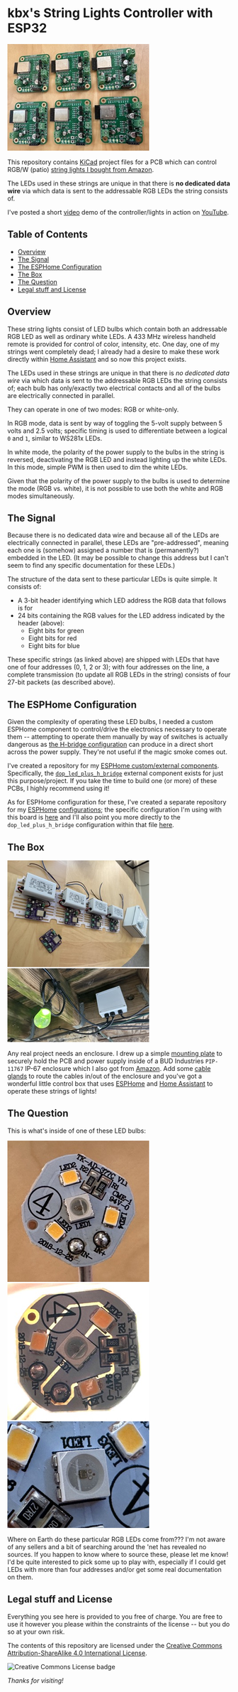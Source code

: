 # kbx's String Lights Controller with ESP32 <!-- omit in toc -->

[![String Lights Controller PCB](images/pcbs_2_small.jpeg "String Lights Controller PCB")](images/pcbs_2.jpeg)

This repository contains [KiCad](https://kicad.org) project files for a PCB which can control RGB/W (patio) [string lights I bought from Amazon](https://a.co/d/7NtrBNi).

The LEDs used in these strings are unique in that there is **no dedicated data wire** via which data is sent to the addressable RGB LEDs the string consists of.

I've posted a short [video](https://youtu.be/82iJrEUkA1w) demo of the controller/lights in action on [YouTube](https://youtube.com).

## Table of Contents  <!-- omit in toc -->
- [Overview](#overview)
- [The Signal](#the-signal)
- [The ESPHome Configuration](#the-esphome-configuration)
- [The Box](#the-box)
- [The Question](#the-question)
- [Legal stuff and License](#legal-stuff-and-license)

## Overview

These string lights consist of LED bulbs which contain both an addressable RGB LED as well as ordinary white LEDs. A 433 MHz wireless handheld remote is provided for control of color, intensity, etc. One day, one of my strings went completely dead; I already had a desire to make these work directly within [Home Assistant](https://www.home-assistant.io) and so now this project exists.

The LEDs used in these strings are unique in that there is _no dedicated data wire_ via which data is sent to the addressable RGB LEDs the string consists of; each bulb has only/exactly two electrical contacts and all of the bulbs are electrically connected in parallel.

They can operate in one of two modes: RGB or white-only.

In RGB mode, data is sent by way of toggling the 5-volt supply between 5 volts and 2.5 volts; specific timing is used to differentiate between a logical `0` and `1`, similar to WS281x LEDs.

In white mode, the polarity of the power supply to the bulbs in the string is reversed, deactivating the RGB LED and instead lighting up the white LEDs. In this mode, simple PWM is then used to dim the white LEDs.

Given that the polarity of the power supply to the bulbs is used to determine the mode (RGB vs. white), it is not possible to use both the white and RGB modes simultaneously.

## The Signal

Because there is no dedicated data wire and because all of the LEDs are electrically connected in parallel, these LEDs are "pre-addressed", meaning each one is (somehow) assigned a number that is (permanently?) embedded in the LED. (It may be possible to change this address but I can't seem to find any specific documentation for these LEDs.)

The structure of the data sent to these particular LEDs is quite simple. It consists of:

- A 3-bit header identifying which LED address the RGB data that follows is for
- 24 bits containing the RGB values for the LED address indicated by the header (above):
  - Eight bits for green
  - Eight bits for red
  - Eight bits for blue

These specific strings (as linked above) are shipped with LEDs that have one of four addresses (0, 1, 2 or 3); with four addresses on the line, a complete transmission (to update all RGB LEDs in the string) consists of four 27-bit packets (as described above).

## The ESPHome Configuration

Given the complexity of operating these LED bulbs, I needed a custom ESPHome component to control/drive the electronics necessary to operate them -- attempting to operate them manually by way of switches is actually dangerous as [the H-bridge configuration](StringLightsController.pdf) can produce in a direct short across the power supply. They're not useful if the magic smoke comes out.

I've created a repository for my [ESPHome custom/external components](https://github.com/kbx81/esphome_custom_components). Specifically, the [`dop_led_plus_h_bridge`](https://github.com/kbx81/esphome_custom_components/tree/main/components/dop_led_plus_h_bridge) external component exists for just this purpose/project. If you take the time to build one (or more) of these PCBs, I highly recommend using it!

As for ESPHome configuration for these, I've created a separate repository for my [ESPHome](https://esphome.io) [configurations](https://github.com/kbx81/esphome-configs); the specific configuration I'm using with this board is [here](https://github.com/kbx81/esphome-configs/blob/c437e0f0ec9d37ab05d2a22e129756eb35faa67d/shared/esp-lights-string-base.yaml) and I'll also point you more directly to the `dop_led_plus_h_bridge` configuration within that file [here](https://github.com/kbx81/esphome-configs/blob/c437e0f0ec9d37ab05d2a22e129756eb35faa67d/shared/esp-lights-string-base.yaml#L468-L481).

## The Box

[![String Lights Controller PCB](images/pcbs_1_small.jpeg "String Lights Controller PCB")](images/pcbs_1.jpeg)
[![String Lights Controller Box](images/box_small.jpeg "String Lights Controller Box")](images/box.jpeg)

Any real project needs an enclosure. I drew up a simple [mounting plate](StringLightsPSUMountingPlate.3mf) to securely hold the PCB and power supply inside of a BUD Industries `PIP-11767` IP-67 enclosure which I also got from [Amazon](https://www.amazon.com/gp/product/B00OG1X29U/). Add some [cable glands](https://www.amazon.com/gp/product/B06Y5HXP2H/) to route the cables in/out of the enclosure and you've got a wonderful little control box that uses [ESPHome](https://esphome.io) and [Home Assistant](https://www.home-assistant.io) to operate these strings of lights!

## The Question

This is what's inside of one of these LED bulbs:

[![LED bulb PCB 1](images/string_led_1_small.jpeg "LED bulb PCB 1")](images/string_led_1.jpeg)
[![LED bulb PCB 1](images/string_led_2_small.jpeg "LED bulb PCB 1")](images/string_led_2.jpeg)
[![LED bulb PCB 1](images/string_led_3_small.jpeg "LED bulb PCB 1")](images/string_led_3.jpeg)

Where on Earth do these particular RGB LEDs come from??? I'm not aware of any sellers and a bit of searching around the 'net has revealed no sources. If you happen to know where to source these, please let me know! I'd be quite interested to pick some up to play with, especially if I could get LEDs with more than four addresses and/or get some real documentation on them.

## Legal stuff and License

Everything you see here is provided to you free of charge. You are free to use it however you please within the constraints of the license -- but you do so at your own risk.

The contents of this repository are licensed under the [Creative Commons Attribution-ShareAlike 4.0 International License](http://creativecommons.org/licenses/by-sa/4.0/).

![Creative Commons License badge](https://i.creativecommons.org/l/by-sa/4.0/88x31.png)

_Thanks for visiting!_